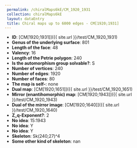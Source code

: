 ```yaml
--- 
 permalink: /chiralMaps6kE/CM_1920_1931 
 collection: chiralMaps6kE
 layout: dataEntry
 title: Chiral maps up to 6000 edges - CM[1920;1931]
---
```


- **ID**: [CM[1920;1931]]({{ site.url }}/test/CM_1920_1931)
- **Genus of the underlying surface**: 801
- **Length of the face**: 48
- **Valency**: 16
- **Length of the Petrie polygon**: 240
- **Is the automorphism group solvable?**: S
- **Number of vertices**: 240
- **Number of edges**: 1920
- **Number of faces**: 80
- **The map is self-**: none
- **Dual map**: [CM[1920;1651]]({{ site.url }}/test/CM_1920_1651)
- **Mirror (enantihomorphic) map**: [CM[1920;1943]]({{ site.url }}/test/CM_1920_1943)
- **Dual of the mirror image**: [CM[1920;1640]]({{ site.url }}/test/CM_1920_1640)
- **Z_q-Exponent?**: 2
- **No idea**:  15:1943
- **No idea**: Y
- **No idea**: Y
- **Skeleton**: Sk(240;27)^4
- **Some other kind of skeleton**: nan
